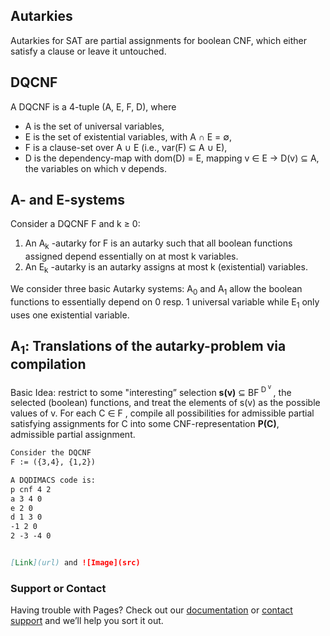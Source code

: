 ## Autarkies
Autarkies for SAT are partial assignments for boolean CNF, which either satisfy a clause or leave it untouched.
 
## DQCNF 
A DQCNF is a 4-tuple (A, E, F, D), where
 - A is the set of universal variables,
 - E is the set of existential variables, with A &#8745; E = &empty;,
 - F is a clause-set over A &cup; E (i.e., var(F) &sube; A &cup; E),
  - D is the dependency-map with dom(D) = E, mapping v &isin; E  &rarr; D(v) &sube; A, the variables on which v depends.

## A- and E-systems

Consider a DQCNF F and k ≥ 0:
1. An A<sub>k</sub> -autarky for F is an autarky such that all boolean functions assigned
depend essentially on at most k variables.
2. An E<sub>k</sub> -autarky is an autarky assigns at most k (existential) variables.

We consider three basic Autarky systems:
A<sub>0</sub> and A<sub>1</sub> allow the boolean functions to essentially depend on 0 resp. 1 universal variable
while E<sub>1</sub> only uses one existential variable.

##  A<sub>1</sub>: Translations of the autarky-problem via compilation

Basic Idea: restrict to some "interesting” selection **s(v)** &sube; BF<sup> D<sup> v</sup> </sup>, the selected (boolean) functions, and treat the elements of s(v) as the possible values of v. For each C &isin; F , compile all possibilities for admissible partial satisfying
assignments for C into some CNF-representation **P(C)**, admissible partial assignment.

```markdown
Consider the DQCNF 
F := ({3,4}, {1,2})

A DQDIMACS code is:
p cnf 4 2
a 3 4 0
e 2 0
d 1 3 0
-1 2 0
2 -3 -4 0


[Link](url) and ![Image](src)
```

### Support or Contact

Having trouble with Pages? Check out our [documentation](https://help.github.com/categories/github-pages-basics/) or [contact support](https://github.com/contact) and we’ll help you sort it out.

